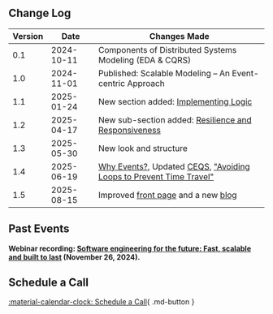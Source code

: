 ## Change Log

| Version | Date       | Changes Made                                                                                                               |
|---------|------------|----------------------------------------------------------------------------------------------------------------------------|
| 0.1     | 2024-10-11 | Components of Distributed Systems Modeling (EDA & CQRS)                                                                    |
| 1.0     | 2024-11-01 | Published: Scalable Modeling – An Event-centric Approach                                                                   |
| 1.1     | 2025-01-24 | New section added: [Implementing Logic](../implementing-logic/)                                                            |
| 1.2     | 2025-04-17 | New sub-section added: [Resilience and Responsiveness](../resilience/)                                                     |
| 1.3     | 2025-05-30 | New look and structure                                                                                                     |
| 1.4     | 2025-06-19 | [Why Events?](../events/), Updated [CEQS](../ceqs/), ["Avoiding Loops to Prevent Time Travel"](../challenges/#time-travel) |
| 1.5     | 2025-08-15 | Improved [front page](../) and a new [blog](../blog/)                                                                      |

## Past Events

**Webinar recording: [Software engineering for the future: Fast, scalable and built to last](https://www.twoday.fi/en/content/webinars/webinar-software-engineering-for-the-future-fast-scalable-and-built-to-last) (November 26, 2024).**

## Schedule a Call

[:material-calendar-clock: Schedule a Call](https://app.reclaim.ai/m/simo-roikonen/meeting){ .md-button }